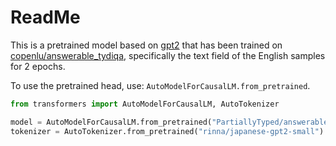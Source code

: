 # ReadMe

This is a pretrained model based on [gpt2](https://huggingface.co/gpt2) that has been trained on [copenlu/answerable_tydiqa](https://huggingface.co/datasets/copenlu/answerable_tydiqa), specifically the text field of the English samples for 2 epochs.

To use the pretrained head, use: `AutoModelForCausalLM.from_pretrained`.

```python
from transformers import AutoModelForCausalLM, AutoTokenizer

model = AutoModelForCausalLM.from_pretrained("PartiallyTyped/answerable_tydiqa_lm_pretrained_japenese")
tokenizer = AutoTokenizer.from_pretrained("rinna/japanese-gpt2-small")

```
